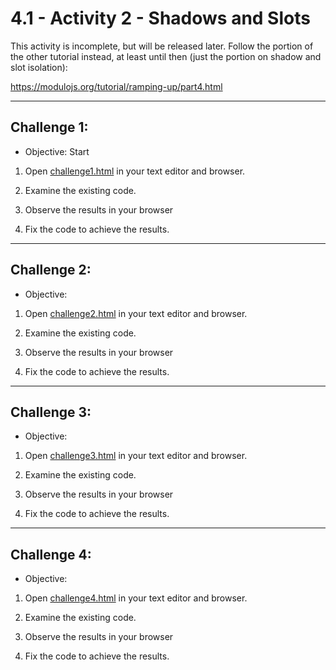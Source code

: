 # 4.1 - Activity 2 - Shadows and Slots


This activity is incomplete, but will be released later. Follow the portion of
the other tutorial instead, at least until then (just the portion on shadow and
slot isolation):

<https://modulojs.org/tutorial/ramping-up/part4.html>



-----------------


Challenge 1:
-----------------------------------------------------

* Objective: Start

1. Open [challenge1.html](./challenge1.html) in your text editor and browser.

2. Examine the existing code.

3. Observe the results in your browser

4. Fix the code to achieve the results.



-----------------





Challenge 2:
----------------------------------


* Objective:

1. Open [challenge2.html](./challenge2.html) in your text editor and browser.

2. Examine the existing code.

3. Observe the results in your browser

4. Fix the code to achieve the results.


-----------------


Challenge 3:
----------------------------------


* Objective:

1. Open [challenge3.html](./challenge3.html) in your text editor and browser.

2. Examine the existing code.

3. Observe the results in your browser

4. Fix the code to achieve the results.



----------------------------------



Challenge 4:
----------------------------------

* Objective:

1. Open [challenge4.html](./challenge4.html) in your text editor and browser.

2. Examine the existing code.

3. Observe the results in your browser

4. Fix the code to achieve the results.

